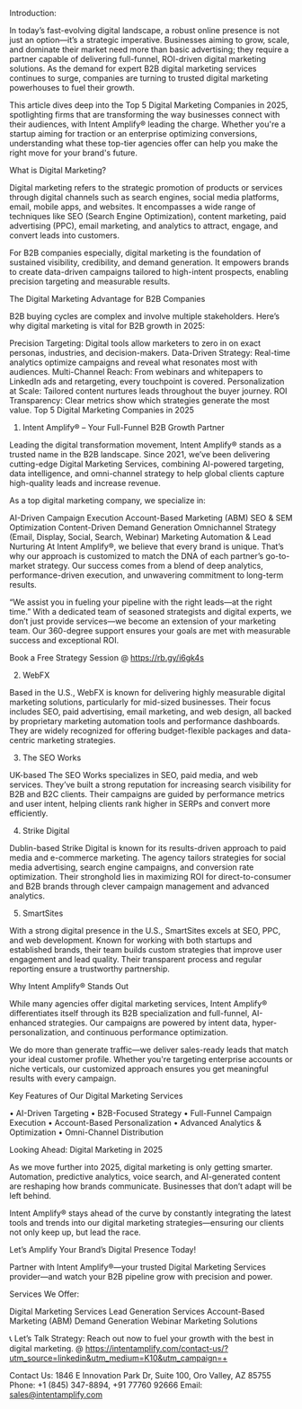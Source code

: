Introduction:

In today’s fast-evolving digital landscape, a robust online presence is not just an option—it’s a strategic imperative. Businesses aiming to grow, scale, and dominate their market need more than basic advertising; they require a partner capable of delivering full-funnel, ROI-driven digital marketing solutions. As the demand for expert B2B digital marketing services continues to surge, companies are turning to trusted digital marketing powerhouses to fuel their growth.

This article dives deep into the Top 5 Digital Marketing Companies in 2025, spotlighting firms that are transforming the way businesses connect with their audiences, with Intent Amplify® leading the charge. Whether you're a startup aiming for traction or an enterprise optimizing conversions, understanding what these top-tier agencies offer can help you make the right move for your brand's future.

What is Digital Marketing?

Digital marketing refers to the strategic promotion of products or services through digital channels such as search engines, social media platforms, email, mobile apps, and websites. It encompasses a wide range of techniques like SEO (Search Engine Optimization), content marketing, paid advertising (PPC), email marketing, and analytics to attract, engage, and convert leads into customers.

For B2B companies especially, digital marketing is the foundation of sustained visibility, credibility, and demand generation. It empowers brands to create data-driven campaigns tailored to high-intent prospects, enabling precision targeting and measurable results.

The Digital Marketing Advantage for B2B Companies

B2B buying cycles are complex and involve multiple stakeholders. Here’s why digital marketing is vital for B2B growth in 2025:

Precision Targeting: Digital tools allow marketers to zero in on exact personas, industries, and decision-makers.
Data-Driven Strategy: Real-time analytics optimize campaigns and reveal what resonates most with audiences.
Multi-Channel Reach: From webinars and whitepapers to LinkedIn ads and retargeting, every touchpoint is covered.
Personalization at Scale: Tailored content nurtures leads throughout the buyer journey.
ROI Transparency: Clear metrics show which strategies generate the most value.
Top 5 Digital Marketing Companies in 2025

1. Intent Amplify® – Your Full-Funnel B2B Growth Partner

Leading the digital transformation movement, Intent Amplify® stands as a trusted name in the B2B landscape. Since 2021, we’ve been delivering cutting-edge Digital Marketing Services, combining AI-powered targeting, data intelligence, and omni-channel strategy to help global clients capture high-quality leads and increase revenue.

As a top digital marketing company, we specialize in:

AI-Driven Campaign Execution
Account-Based Marketing (ABM)
SEO & SEM Optimization
Content-Driven Demand Generation
Omnichannel Strategy (Email, Display, Social, Search, Webinar)
Marketing Automation & Lead Nurturing
At Intent Amplify®, we believe that every brand is unique. That’s why our approach is customized to match the DNA of each partner’s go-to-market strategy. Our success comes from a blend of deep analytics, performance-driven execution, and unwavering commitment to long-term results.

“We assist you in fueling your pipeline with the right leads—at the right time.”
With a dedicated team of seasoned strategists and digital experts, we don’t just provide services—we become an extension of your marketing team. Our 360-degree support ensures your goals are met with measurable success and exceptional ROI.

Book a Free Strategy Session @ https://rb.gy/i6gk4s

2. WebFX

Based in the U.S., WebFX is known for delivering highly measurable digital marketing solutions, particularly for mid-sized businesses. Their focus includes SEO, paid advertising, email marketing, and web design, all backed by proprietary marketing automation tools and performance dashboards. They are widely recognized for offering budget-flexible packages and data-centric marketing strategies.

3. The SEO Works

UK-based The SEO Works specializes in SEO, paid media, and web services. They’ve built a strong reputation for increasing search visibility for B2B and B2C clients. Their campaigns are guided by performance metrics and user intent, helping clients rank higher in SERPs and convert more efficiently.

4. Strike Digital

Dublin-based Strike Digital is known for its results-driven approach to paid media and e-commerce marketing. The agency tailors strategies for social media advertising, search engine campaigns, and conversion rate optimization. Their stronghold lies in maximizing ROI for direct-to-consumer and B2B brands through clever campaign management and advanced analytics.

5. SmartSites

With a strong digital presence in the U.S., SmartSites excels at SEO, PPC, and web development. Known for working with both startups and established brands, their team builds custom strategies that improve user engagement and lead quality. Their transparent process and regular reporting ensure a trustworthy partnership.

Why Intent Amplify® Stands Out

While many agencies offer digital marketing services, Intent Amplify® differentiates itself through its B2B specialization and full-funnel, AI-enhanced strategies. Our campaigns are powered by intent data, hyper-personalization, and continuous performance optimization.

We do more than generate traffic—we deliver sales-ready leads that match your ideal customer profile. Whether you're targeting enterprise accounts or niche verticals, our customized approach ensures you get meaningful results with every campaign.

Key Features of Our Digital Marketing Services

• AI-Driven Targeting
• B2B-Focused Strategy
• Full-Funnel Campaign Execution
• Account-Based Personalization
• Advanced Analytics & Optimization
• Omni-Channel Distribution

Looking Ahead: Digital Marketing in 2025

As we move further into 2025, digital marketing is only getting smarter. Automation, predictive analytics, voice search, and AI-generated content are reshaping how brands communicate. Businesses that don’t adapt will be left behind.

Intent Amplify® stays ahead of the curve by constantly integrating the latest tools and trends into our digital marketing strategies—ensuring our clients not only keep up, but lead the race.

 Let’s Amplify Your Brand’s Digital Presence Today!

Partner with Intent Amplify®—your trusted Digital Marketing Services provider—and watch your B2B pipeline grow with precision and power.

Services We Offer:

Digital Marketing Services
Lead Generation Services
Account-Based Marketing (ABM)
Demand Generation
Webinar Marketing Solutions

📞 Let’s Talk Strategy: Reach out now to fuel your growth with the best in digital marketing. @ https://intentamplify.com/contact-us/?utm_source=linkedin&utm_medium=K10&utm_campaign=+

Contact Us:
1846 E Innovation Park Dr,
Suite 100, Oro Valley, AZ 85755
Phone: +1 (845) 347-8894, +91 77760 92666
Email: sales@intentamplify.com
